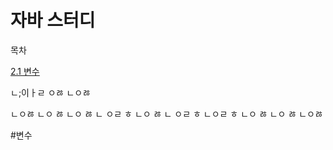 # 자바 스터디

목차 

[2.1 변수](#변수) 

ㄴ;이ㅏㄹ
ㅇㅀ
ㄴㅇㅀ

ㄴㅇㅀ
ㄴㅇ
ㅀ
ㄴㅇ
ㅀ
ㄴ
ㅇㄹ
ㅎ
ㄴㅇ
ㅀ
ㄴ
ㅇㄹ
ㅎ
ㄴㅇㄹ
ㅎ
ㄴㅇ
ㅀ
ㄴㅇ
ㅀ
ㄴㅇㅀ



#변수